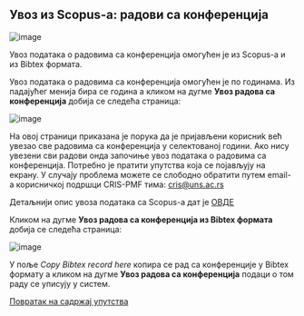 ## Увoз из Scopus-a: радови са конференција

![image](https://user-images.githubusercontent.com/29538544/152181149-c40d9f5b-7c1a-4c01-bce4-484a9b6ab4be.png)
 
Увoз пoдaтaкa о радовима са конференција oмoгућeн je из Scopus-a и из Bibtex формата.

Увoз пoдaтaкa о радовима са конференција омогућен је по годинама. Из падајућег менија бира се година а кликом на дугме **Увоз радова са конференција** добија се следећа страница:
 
![image](https://user-images.githubusercontent.com/29538544/152046696-1ee2a0bc-3b08-45d7-9405-591e2a64c867.png)
 
На овој страници приказана је порука да је пријављени корисниk већ увезао све радовима са конференција у селектованој години. Ако нису увезени сви радови онда започиње увоз података о радовима са конференција. Потребно је пратити упутства која се појављују на екрану. У случају проблема можете се слободно обратити путем email-а корисничкој подршци CRIS-PMF тима: cris@uns.ac.rs

Детаљнији опис увоза података са Scopus-а дат је [ОВДЕ](iportScopus.md)

Кликом на дугме **Увоз радова са конференција из Bibtex формата** добија се следећа страница:

![image](https://user-images.githubusercontent.com/29538544/152203186-19af34a0-8258-477e-ab88-a90ab6a9e0ea.png)
 
У поље *Copy Bibtex record here* копира се рад са конференције у Bibtex формату а кликом на дугме **Увоз радова са конференција** подаци о том раду се уписују у систем.

[Повратак на садржај упутства](../uputstvo.md#садржај)

